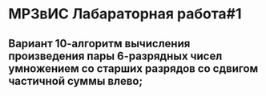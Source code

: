 # МРЗвИС Лабараторная работа#1



## Вариант 10-алгоритм вычисления произведения пары 6-разрядных чисел умножением со старших разрядов со сдвигом частичной суммы влево;
